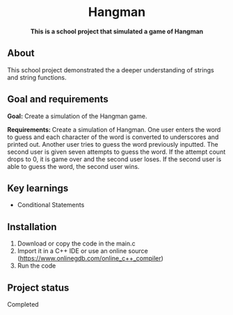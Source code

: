 <h1 align="center">Hangman</h1>
<p align="center"><strong>This is a school project that simulated a game of Hangman</strong>
</p>
<h2>About</h2>
    This school project demonstrated the a deeper understanding of strings and string functions.

<h2>Goal and requirements</h2>

<strong>Goal:</strong> Create a simulation of the Hangman game.

<strong>Requirements: </strong>
Create a simulation of Hangman.  One user enters the word to guess and each character of the word is converted to underscores and printed out.  Another user tries to guess the word previously inputted.  The second user is given seven attempts to guess the word.  If the attempt count drops to 0, it is game over and the second user loses.  If the second user is able to guess the word, the second user wins.

<h2>Key learnings</h2>

- Conditional Statements

<h2>Installation</h2>

1. Download or copy the code in the main.c
2. Import it in a C++ IDE or use an online source (https://www.onlinegdb.com/online_c++_compiler)
3. Run the code

<h2>Project status</h2>
Completed

